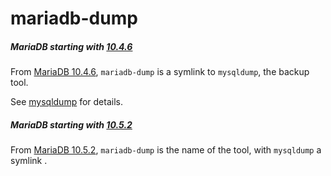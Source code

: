 # mariadb-dump

##### MariaDB starting with [10.4.6](/kb/en/mariadb-1046-release-notes/)

From [MariaDB 10.4.6](/kb/en/mariadb-1046-release-notes/), `mariadb-dump` is a symlink to `mysqldump`, the backup tool.

See [mysqldump](/clients-utilities/backup-restore-and-import-clients/mysqldump/) for details.

##### MariaDB starting with [10.5.2](/kb/en/mariadb-1052-release-notes/)

From [MariaDB 10.5.2](/kb/en/mariadb-1052-release-notes/), `mariadb-dump` is the name of the tool, with `mysqldump` a symlink .